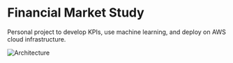 # Financial Market Study
Personal project to develop KPIs, use machine learning, and deploy on AWS cloud infrastructure.

![Architecture](https://github.com/gussarantes/mercado_financeiro/blob/develop/images/arquitetura-Proposta%202.drawio.png?raw=true)



